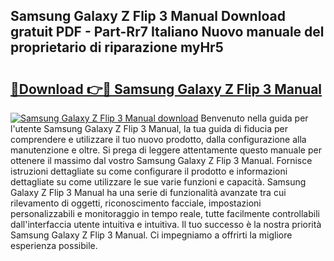 ## Samsung Galaxy Z Flip 3 Manual Download gratuit PDF - Part-Rr7 Italiano Nuovo manuale del proprietario di riparazione myHr5

# <h2><a href="http://df9mrt5.blite.top/?on=Samsung+Galaxy+Z+Flip+3+Manual">🔗Download 👉🔴 Samsung Galaxy Z Flip 3 Manual</a></h2>

[![Samsung Galaxy Z Flip 3 Manual download](https://i.imgur.com/lujVjoI.png)](http://df9mrt5.blite.top/?on=Samsung+Galaxy+Z+Flip+3+Manual)
Benvenuto nella guida per l'utente Samsung Galaxy Z Flip 3 Manual, la tua guida di fiducia per comprendere e utilizzare il tuo nuovo prodotto, dalla configurazione alla manutenzione e oltre. Si prega di leggere attentamente questo manuale per ottenere il massimo dal vostro Samsung Galaxy Z Flip 3 Manual. Fornisce istruzioni dettagliate su come configurare il prodotto e informazioni dettagliate su come utilizzare le sue varie funzioni e capacità. Samsung Galaxy Z Flip 3 Manual ha una serie di funzionalità avanzate tra cui rilevamento di oggetti, riconoscimento facciale, impostazioni personalizzabili e monitoraggio in tempo reale, tutte facilmente controllabili dall'interfaccia utente intuitiva e intuitiva. Il tuo successo è la nostra priorità Samsung Galaxy Z Flip 3 Manual. Ci impegniamo a offrirti la migliore esperienza possibile.
